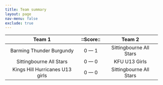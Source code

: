 ```yaml
---
title: Team summary
layout: page
nav-menu: false
exclude: true
---
```




|             Team 1              |  ::Score::  |         Team 2          |
|:-------------------------------:|:-----------:|:-----------------------:|
|    Barming Thunder Burgundy     | 0 &mdash; 1 | Sittingbourne All Stars |
|     Sittingbourne All Stars     | 0 &mdash; 0 |      KFU U13 Girls      |
| Kings Hill Hurricanes U13 girls | 0 &mdash; 0 | Sittingbourne All Stars |

 <br /><br /><br />